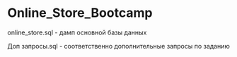 # Online_Store_Bootcamp

online_store.sql - дамп основной базы данных

Доп запросы.sql - соответственно дополнительные запросы по заданию
